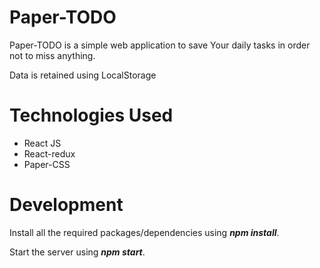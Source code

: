 # Paper-TODO

Paper-TODO is a simple web application to save Your daily tasks in order not to miss anything.

Data is retained using LocalStorage

# Technologies Used

* React JS
* React-redux
* Paper-CSS


# Development

Install all the required packages/dependencies using **_npm install_**.

Start the server using **_npm start_**.

